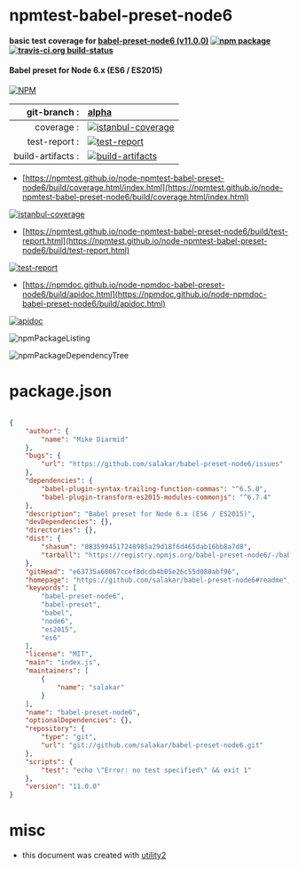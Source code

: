 # npmtest-babel-preset-node6

#### basic test coverage for  [babel-preset-node6 (v11.0.0)](https://github.com/salakar/babel-preset-node6#readme)  [![npm package](https://img.shields.io/npm/v/npmtest-babel-preset-node6.svg?style=flat-square)](https://www.npmjs.org/package/npmtest-babel-preset-node6) [![travis-ci.org build-status](https://api.travis-ci.org/npmtest/node-npmtest-babel-preset-node6.svg)](https://travis-ci.org/npmtest/node-npmtest-babel-preset-node6)

#### Babel preset for Node 6.x (ES6 / ES2015)

[![NPM](https://nodei.co/npm/babel-preset-node6.png?downloads=true&downloadRank=true&stars=true)](https://www.npmjs.com/package/babel-preset-node6)

| git-branch : | [alpha](https://github.com/npmtest/node-npmtest-babel-preset-node6/tree/alpha)|
|--:|:--|
| coverage : | [![istanbul-coverage](https://npmtest.github.io/node-npmtest-babel-preset-node6/build/coverage.badge.svg)](https://npmtest.github.io/node-npmtest-babel-preset-node6/build/coverage.html/index.html)|
| test-report : | [![test-report](https://npmtest.github.io/node-npmtest-babel-preset-node6/build/test-report.badge.svg)](https://npmtest.github.io/node-npmtest-babel-preset-node6/build/test-report.html)|
| build-artifacts : | [![build-artifacts](https://npmtest.github.io/node-npmtest-babel-preset-node6/glyphicons_144_folder_open.png)](https://github.com/npmtest/node-npmtest-babel-preset-node6/tree/gh-pages/build)|

- [https://npmtest.github.io/node-npmtest-babel-preset-node6/build/coverage.html/index.html](https://npmtest.github.io/node-npmtest-babel-preset-node6/build/coverage.html/index.html)

[![istanbul-coverage](https://npmtest.github.io/node-npmtest-babel-preset-node6/build/screenCapture.buildCi.browser.%252Ftmp%252Fbuild%252Fcoverage.lib.html.png)](https://npmtest.github.io/node-npmtest-babel-preset-node6/build/coverage.html/index.html)

- [https://npmtest.github.io/node-npmtest-babel-preset-node6/build/test-report.html](https://npmtest.github.io/node-npmtest-babel-preset-node6/build/test-report.html)

[![test-report](https://npmtest.github.io/node-npmtest-babel-preset-node6/build/screenCapture.buildCi.browser.%252Ftmp%252Fbuild%252Ftest-report.html.png)](https://npmtest.github.io/node-npmtest-babel-preset-node6/build/test-report.html)

- [https://npmdoc.github.io/node-npmdoc-babel-preset-node6/build/apidoc.html](https://npmdoc.github.io/node-npmdoc-babel-preset-node6/build/apidoc.html)

[![apidoc](https://npmdoc.github.io/node-npmdoc-babel-preset-node6/build/screenCapture.buildCi.browser.%252Ftmp%252Fbuild%252Fapidoc.html.png)](https://npmdoc.github.io/node-npmdoc-babel-preset-node6/build/apidoc.html)

![npmPackageListing](https://npmtest.github.io/node-npmtest-babel-preset-node6/build/screenCapture.npmPackageListing.svg)

![npmPackageDependencyTree](https://npmtest.github.io/node-npmtest-babel-preset-node6/build/screenCapture.npmPackageDependencyTree.svg)



# package.json

```json

{
    "author": {
        "name": "Mike Diarmid"
    },
    "bugs": {
        "url": "https://github.com/salakar/babel-preset-node6/issues"
    },
    "dependencies": {
        "babel-plugin-syntax-trailing-function-commas": "^6.5.0",
        "babel-plugin-transform-es2015-modules-commonjs": "^6.7.4"
    },
    "description": "Babel preset for Node 6.x (ES6 / ES2015)",
    "devDependencies": {},
    "directories": {},
    "dist": {
        "shasum": "0835994517248985a29d18f6d465dab16bb8a7d8",
        "tarball": "https://registry.npmjs.org/babel-preset-node6/-/babel-preset-node6-11.0.0.tgz"
    },
    "gitHead": "e63735a60067ccef8dcdb4b05e26c55d080abf96",
    "homepage": "https://github.com/salakar/babel-preset-node6#readme",
    "keywords": [
        "babel-preset-node6",
        "babel-preset",
        "babel",
        "node6",
        "es2015",
        "es6"
    ],
    "license": "MIT",
    "main": "index.js",
    "maintainers": [
        {
            "name": "salakar"
        }
    ],
    "name": "babel-preset-node6",
    "optionalDependencies": {},
    "repository": {
        "type": "git",
        "url": "git://github.com/salakar/babel-preset-node6.git"
    },
    "scripts": {
        "test": "echo \"Error: no test specified\" && exit 1"
    },
    "version": "11.0.0"
}
```



# misc
- this document was created with [utility2](https://github.com/kaizhu256/node-utility2)
